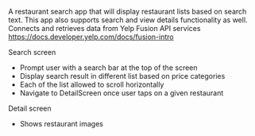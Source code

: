 A restaurant search app that will display restaurant lists based on search text. This app also supports search and view details functionality as well. 
Connects and retrieves data from Yelp Fusion API services https://docs.developer.yelp.com/docs/fusion-intro

Search screen 
- Prompt user with a search bar at the top of the screen
- Display search result in different list based on price categories 
- Each of the list allowed to scroll horizontally
- Navigate to DetailScreen once user taps on a given restaurant

Detail screen
- Shows restaurant images 
